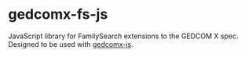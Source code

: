 # gedcomx-fs-js

JavaScript library for FamilySearch extensions to the GEDCOM X spec. Designed to
be used with [gedcomx-js](https://github.com/rootsdev/gedcomx-js).
